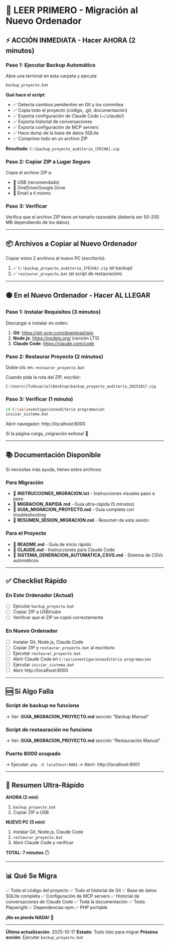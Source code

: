 # 🚨 LEER PRIMERO - Migración al Nuevo Ordenador

## ⚡ ACCIÓN INMEDIATA - Hacer AHORA (2 minutos)

### Paso 1: Ejecutar Backup Automático

Abre una terminal en esta carpeta y ejecuta:

```bash
backup_proyecto.bat
```

**Qué hace el script**:
- ✅ Detecta cambios pendientes en Git y los commitea
- ✅ Copia todo el proyecto (código, .git, documentación)
- ✅ Exporta configuración de Claude Code (~/.claude/)
- ✅ Exporta historial de conversaciones
- ✅ Exporta configuración de MCP servers
- ✅ Hace dump de la base de datos SQLite
- ✅ Comprime todo en un archivo ZIP

**Resultado**: `C:\backup_proyecto_auditoria_[FECHA].zip`

### Paso 2: Copiar ZIP a Lugar Seguro

Copia el archivo ZIP a:
- 🔵 USB (recomendado)
- 🔵 OneDrive/Google Drive
- 🔵 Email a ti mismo

### Paso 3: Verificar

Verifica que el archivo ZIP tiene un tamaño razonable (debería ser 50-200 MB dependiendo de los datos).

---

## 📦 Archivos a Copiar al Nuevo Ordenador

Copiar estos 2 archivos al nuevo PC (escritorio):

1. ✅ `C:\backup_proyecto_auditoria_[FECHA].zip` (el backup)
2. ✅ `restaurar_proyecto.bat` (el script de restauración)

---

## 🟢 En el Nuevo Ordenador - Hacer AL LLEGAR

### Paso 1: Instalar Requisitos (3 minutos)

Descargar e instalar en orden:

1. **Git**: https://git-scm.com/download/win
2. **Node.js**: https://nodejs.org/ (versión LTS)
3. **Claude Code**: https://claude.com/code

### Paso 2: Restaurar Proyecto (2 minutos)

Doble clic en: `restaurar_proyecto.bat`

Cuando pida la ruta del ZIP, escribir:
```
C:\Users\[TuUsuario]\Desktop\backup_proyecto_auditoria_20251017.zip
```

### Paso 3: Verificar (1 minuto)

```bash
cd C:\ai\investigacionauditoria programacion
iniciar_sistema.bat
```

Abrir navegador: http://localhost:8000

Si la página carga, ¡migración exitosa! 🎉

---

## 📚 Documentación Disponible

Si necesitas más ayuda, tienes estos archivos:

### Para Migración
- 📄 **INSTRUCCIONES_MIGRACION.txt** - Instrucciones visuales paso a paso
- 📄 **MIGRACION_RAPIDA.md** - Guía ultra-rápida (5 minutos)
- 📄 **GUIA_MIGRACION_PROYECTO.md** - Guía completa con troubleshooting
- 📄 **RESUMEN_SESION_MIGRACION.md** - Resumen de esta sesión

### Para el Proyecto
- 📄 **README.md** - Guía de inicio rápido
- 📄 **CLAUDE.md** - Instrucciones para Claude Code
- 📄 **SISTEMA_GENERACION_AUTOMATICA_CSVS.md** - Sistema de CSVs automáticos

---

## ✅ Checklist Rápido

### En Este Ordenador (Actual)
- [ ] Ejecutar `backup_proyecto.bat`
- [ ] Copiar ZIP a USB/nube
- [ ] Verificar que el ZIP se copió correctamente

### En Nuevo Ordenador
- [ ] Instalar Git, Node.js, Claude Code
- [ ] Copiar ZIP y `restaurar_proyecto.bat` al escritorio
- [ ] Ejecutar `restaurar_proyecto.bat`
- [ ] Abrir Claude Code en `C:\ai\investigacionauditoria programacion`
- [ ] Ejecutar `iniciar_sistema.bat`
- [ ] Abrir http://localhost:8000

---

## 🆘 Si Algo Falla

### Script de backup no funciona
→ Ver: **GUIA_MIGRACION_PROYECTO.md** sección "Backup Manual"

### Script de restauración no funciona
→ Ver: **GUIA_MIGRACION_PROYECTO.md** sección "Restauración Manual"

### Puerto 8000 ocupado
→ Ejecutar: `php -S localhost:8001`
→ Abrir: http://localhost:8001

---

## 🎯 Resumen Ultra-Rápido

**AHORA (2 min)**:
1. `backup_proyecto.bat`
2. Copiar ZIP a USB

**NUEVO PC (5 min)**:
1. Instalar Git, Node.js, Claude Code
2. `restaurar_proyecto.bat`
3. Abrir Claude Code y verificar

**TOTAL: 7 minutos** ⏱️

---

## 📊 Qué Se Migra

✅ Todo el código del proyecto
✅ Todo el historial de Git
✅ Base de datos SQLite completa
✅ Configuración de MCP servers
✅ Historial de conversaciones de Claude Code
✅ Toda la documentación
✅ Tests Playwright
✅ Dependencias npm
✅ PHP portable

**¡No se pierde NADA!** 🎉

---

**Última actualización**: 2025-10-17
**Estado**: Todo listo para migrar
**Próxima acción**: Ejecutar `backup_proyecto.bat`
